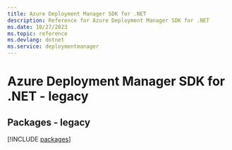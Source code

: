 ```yaml
---
title: Azure Deployment Manager SDK for .NET
description: Reference for Azure Deployment Manager SDK for .NET
ms.date: 10/27/2023
ms.topic: reference
ms.devlang: dotnet
ms.service: deploymentmanager
---
```

# Azure Deployment Manager SDK for .NET - legacy
## Packages - legacy
[!INCLUDE [packages](deployment-manager-index.md)]